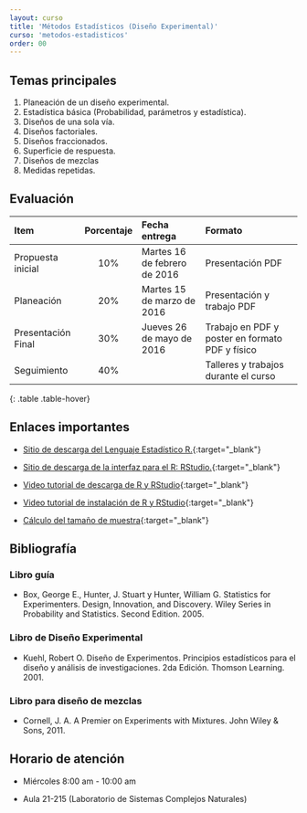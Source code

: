 ```yaml
---
layout: curso
title: 'Métodos Estadísticos (Diseño Experimental)'
curso: 'metodos-estadisticos'
order: 00
---
```


## Temas principales

1. Planeación de un diseño experimental.
2. Estadística básica (Probabilidad, parámetros y estadística).
3. Diseños de una sola vía.
4. Diseños factoriales.
5. Diseños fraccionados.
6. Superficie de respuesta.
7. Diseños de mezclas
8. Medidas repetidas.

## Evaluación

| Item               | Porcentaje | Fecha entrega                | Formato                                               |
|:-------------------|:----------:|:-----------------------------|:------------------------------------------------------|
| Propuesta inicial  |        10% | Martes 16 de febrero de 2016 | Presentación PDF                                      |
| Planeación         |        20% | Martes 15 de marzo de 2016   | Presentación y trabajo PDF                            |
| Presentación Final |        30% | Jueves 26 de mayo de 2016    | Trabajo en PDF y poster en formato PDF y físico       |
| Seguimiento        |        40% |                              | Talleres y trabajos durante el curso                  |
{: .table .table-hover}


## Enlaces importantes

* [Sitio de descarga del Lenguaje Estadístico R.](http://cran.r-project.org/bin/windows/base/){:target="_blank"}
* [Sitio de descarga de la interfaz para el R: RStudio.](http://www.rstudio.com/products/rstudio/download/){:target="_blank"}

* [Video tutorial de descarga de R y RStudio](https://youtu.be/IrWl6Zb3oYM){:target="_blank"}
* [Video tutorial de instalación de R y RStudio](https://youtu.be/vglp2godUmc){:target="_blank"}

* [Cálculo del tamaño de muestra](http://homepage.stat.uiowa.edu/~rlenth/Power/){:target="_blank"}

## Bibliografía

### Libro guía

- Box, George E., Hunter, J. Stuart y Hunter, William G. Statistics for Experimenters. Design, Innovation, and Discovery. Wiley Series in Probability and Statistics. Second Edition. 2005.

### Libro de Diseño Experimental

- Kuehl, Robert O. Diseño de Experimentos. Principios estadísticos para el diseño y análisis de investigaciones. 2da Edición. Thomson Learning. 2001. 

### Libro para diseño de mezclas

- Cornell, J. A. A Premier on Experiments with Mixtures. John Wiley & Sons, 2011.

## Horario de atención

- Miércoles 8:00 am - 10:00 am

- Aula 21-215 (Laboratorio de Sistemas Complejos Naturales)
